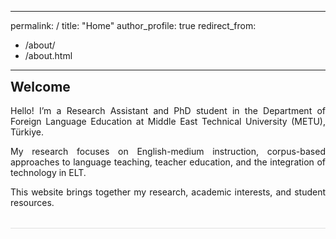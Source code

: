 
---
permalink: /
title: "Home"
author_profile: true
redirect_from: 
  - /about/
  - /about.html
---

<div style="text-align: justify; margin-bottom: 2rem;">
  <h2 style="margin-top: 0;">Welcome</h2>

  Hello! I’m a Research Assistant and PhD student in the Department of Foreign Language Education at Middle East Technical University (METU), Türkiye.

  My research focuses on English-medium instruction, corpus-based approaches to language teaching, teacher education, and the integration of technology in ELT.

  This website brings together my research, academic interests, and student resources.
</div>

<hr style="border: 0; height: 1px; background: #e0e0e0; margin-bottom: 2rem;">
